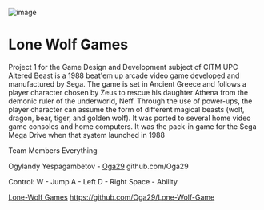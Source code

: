 ![image](https://user-images.githubusercontent.com/79082037/222970367-4147409b-0be8-481d-b8c3-ebf9e16d1d6e.png)
# Lone Wolf Games
Project 1 for the Game Design and Development subject of CITM UPC
Altered Beast is a 1988 beat'em up arcade video game developed and manufactured by Sega. The game is set in Ancient Greece and follows a player character chosen by Zeus to rescue his daughter Athena from the demonic ruler of the underworld, Neff. Through the use of power-ups, the player character can assume the form of different magical beasts (wolf, dragon, bear, tiger, and golden wolf). It was ported to several home video game consoles and home computers. It was the pack-in game for the Sega Mega Drive when that system launched in 1988



Team Members
Everything

Ogylandy Yespagambetov - [Oga29](https://github.com/Oga29) github.com/Oga29

Control:
W - Jump
A - Left
D - Right
Space - Ability

[Lone-Wolf Games](https://github.com/Oga29/Lone-Wolf-Game)
https://github.com/Oga29/Lone-Wolf-Game
